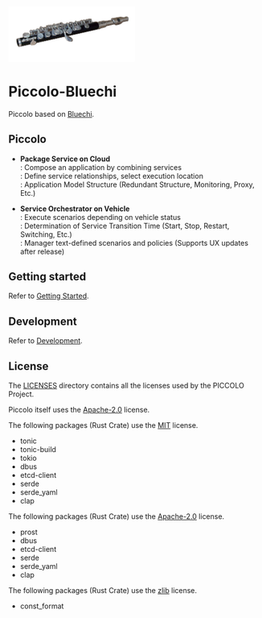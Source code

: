 <img src="doc/images/Piccolo.jpg" 
width="50%"
height="50%"
/>

# Piccolo-Bluechi
Piccolo based on [Bluechi](https://github.com/eclipse-bluechi/bluechi/tree/main).

## Piccolo
- **Package Service on Cloud**  
: Compose an application by combining services  
: Define service relationships, select execution location  
: Application Model Structure (Redundant Structure, Monitoring, Proxy, Etc.)

- **Service Orchestrator on Vehicle**  
: Execute scenarios depending on vehicle status  
: Determination of Service Transition Time (Start, Stop, Restart, Switching, Etc.)  
: Manager text-defined scenarios and policies (Supports UX updates after release)

## Getting started
Refer to [Getting Started](/doc/docs/getting-started.md).

## Development
Refer to [Development](/doc/docs/developments.md).

## License
The [LICENSES](/LICENSES) directory contains all the licenses used by the PICCOLO Project.

Piccolo itself uses the [Apache-2.0](/LICENSES/Apache-2.0.txt) license.

The following packages (Rust Crate) use the [MIT](/LICENSES/MIT.txt) license.
- tonic
- tonic-build
- tokio
- dbus
- etcd-client
- serde
- serde_yaml
- clap

The following packages (Rust Crate) use the [Apache-2.0](/LICENSES/Apache-2.0.txt) license.
- prost
- dbus
- etcd-client
- serde
- serde_yaml
- clap


The following packages (Rust Crate) use the [zlib](/LICENSES/zlib.txt) license.
- const_format